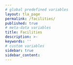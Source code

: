 ```yaml
---
# global predefined variables
layout: tla_page
permalink: /facilities/
published: true
# meta-data variables
title: Facilities
description: >-
keywords: ''
# custom variables
sidebar: true
sidebar_content: 
---
```

